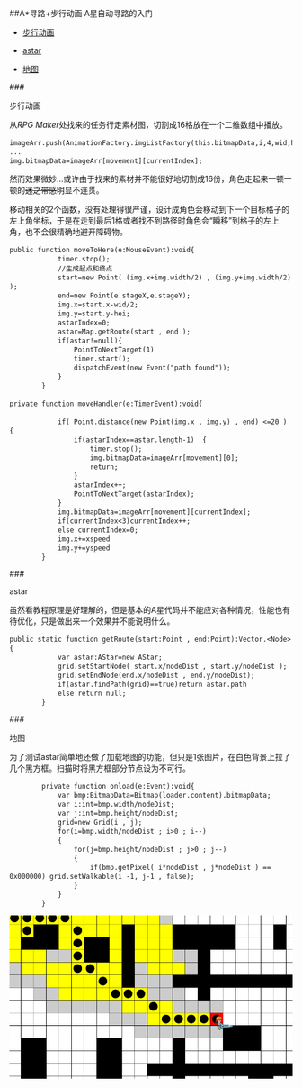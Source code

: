##A*寻路+步行动画
A星自动寻路的入门

* [步行动画](#anime)

* [astar](#astar)

* [地图](#map)


###<p id="anime">步行动画</p>

从*RPG Maker*处找来的任务行走素材图，切割成16格放在一个二维数组中播放。
```as3
imageArr.push(AnimationFactory.imgListFactory(this.bitmapData,i,4,wid,hei));
...
img.bitmapData=imageArr[movement][currentIndex];
```
然而效果微妙...或许由于找来的素材并不能很好地切割成16份，角色走起来一顿一顿的~~迷之带感~~明显不连贯。

移动相关的2个函数，没有处理得很严谨，设计成角色会移动到下一个目标格子的左上角坐标，于是在走到最后1格或者找不到路径时角色会“瞬移”到格子的左上角，也不会很精确地避开障碍物。
```as3
public function moveToHere(e:MouseEvent):void{		
			timer.stop();
			//生成起点和终点
			start=new Point( (img.x+img.width/2) , (img.y+img.width/2) );
			end=new Point(e.stageX,e.stageY);	
			img.x=start.x-wid/2;
			img.y=start.y-hei;
			astarIndex=0;		
			astar=Map.getRoute(start , end );
			if(astar!=null){
				PointToNextTarget(1)
				timer.start();
				dispatchEvent(new Event("path found"));
			}	
		}

private function moveHandler(e:TimerEvent):void{

			if( Point.distance(new Point(img.x , img.y) , end) <=20 ) {
				if(astarIndex==astar.length-1)	{
					timer.stop();
					img.bitmapData=imageArr[movement][0];
					return;
				}			
				astarIndex++;
				PointToNextTarget(astarIndex);
			}
			img.bitmapData=imageArr[movement][currentIndex];
			if(currentIndex<3)currentIndex++;
			else currentIndex=0;		
			img.x+=xspeed
			img.y+=yspeed
		}		
```

###<p id="astar">astar</p>

虽然看教程原理是好理解的，但是基本的A星代码并不能应对各种情况，性能也有待优化，只是做出来一个效果并不能说明什么。
```as3
public static function getRoute(start:Point , end:Point):Vector.<Node>{
			var astar:AStar=new AStar;
			grid.setStartNode( start.x/nodeDist , start.y/nodeDist );
			grid.setEndNode(end.x/nodeDist , end.y/nodeDist);
			if(astar.findPath(grid)==true)return astar.path
			else return null;
		}
```


###<p id="map">地图</p>

为了测试astar简单地还做了加载地图的功能，但只是1张图片，在白色背景上拉了几个黑方框。扫描时将黑方框部分节点设为不可行。
```as3
		private function onload(e:Event):void{
			var bmp:BitmapData=Bitmap(loader.content).bitmapData;
			var i:int=bmp.width/nodeDist;
			var j:int=bmp.height/nodeDist;
			grid=new Grid(i , j);
			for(i=bmp.width/nodeDist ; i>0 ; i--)
			{
				for(j=bmp.height/nodeDist ; j>0 ; j--)
				{				
					if(bmp.getPixel( i*nodeDist , j*nodeDist ) == 0x000000) grid.setWalkable(i -1, j-1 , false);
				}
			}		
		}
```

<img src="https://raw.githubusercontent.com/CloudTsang/AS3Works/master/picture/astar1.png"/>